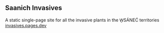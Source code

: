## Saanich Invasives
A static single-page site for all the invasive plants in the W̱SÁNEĆ territories  
[invasives.pages.dev](https://invasives.pages.dev/)
